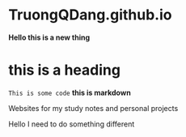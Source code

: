 # TruongQDang.github.io

<b>Hello this is a new thing</b>
<h1>this is a heading</h1>

<code>This is some code</code>
**this is markdown**

Websites for my study notes and personal projects


Hello I need to do something different

